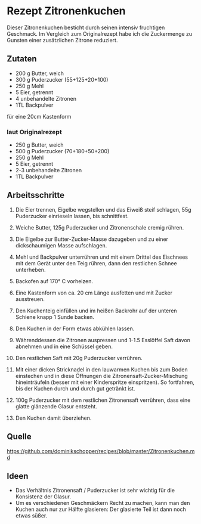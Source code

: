 # Rezept Zitronenkuchen

Dieser Zitronenkuchen besticht durch seinen intensiv fruchtigen Geschmack. Im Vergleich zum Originalrezept habe ich die Zuckermenge zu Gunsten einer zusätzlichen Zitrone reduziert.

## Zutaten

- 200 g Butter, weich
- 300 g Puderzucker (55+125+20+100)
- 250 g Mehl
- 5 Eier, getrennt
- 4 unbehandelte Zitronen
- 1TL Backpulver

für eine 20cm Kastenform

### laut Originalrezept

- 250 g Butter, weich
- 500 g Puderzucker (70+180+50+200)
- 250 g Mehl
- 5 Eier, getrennt
- 2-3 unbehandelte Zitronen
- 1TL Backpulver

## Arbeitsschritte

1. Die Eier trennen, Eigelbe wegstellen und das Eiweiß steif schlagen, 55g Puderzucker einrieseln lassen, bis schnittfest.
2. Weiche Butter, 125g Puderzucker und Zitronenschale cremig rühren.
3. Die Eigelbe zur Butter-Zucker-Masse dazugeben und zu einer dickschaumigen Masse aufschlagen.
4. Mehl und Backpulver unterrühren und mit einem Drittel des Eischnees mit dem Gerät unter den Teig rühren, dann den restlichen Schnee unterheben.

5. Backofen auf 170° C vorheizen.
6. Eine Kastenform von ca. 20 cm Länge ausfetten und mit Zucker ausstreuen.
7. Den Kuchenteig einfüllen und im heißen Backrohr auf der unteren Schiene knapp 1 Sunde backen.
8. Den Kuchen in der Form etwas abkühlen lassen.

9. Währenddessen die Zitronen auspressen und 1-1.5 Esslöffel Saft davon abnehmen und in eine Schüssel geben.
10. Den restlichen Saft mit 20g Puderzucker verrühren.
11. Mit einer dicken Stricknadel in den lauwarmen Kuchen bis zum Boden einstechen und in diese Öffnungen die Zitronensaft-Zucker-Mischung hineinträufeln (besser mit einer Kinderspritze einspritzen). So fortfahren, bis der Kuchen durch und durch gut getränkt ist.
12. 100g Puderzucker mit dem restlichen Zitronensaft verrühren, dass eine glatte glänzende Glasur entsteht.
13. Den Kuchen damit überziehen.

## Quelle

https://github.com/dominikschopper/recipes/blob/master/Zitronenkuchen.md

## Ideen

- Das Verhältnis Zitronensaft / Puderzucker ist sehr wichtig für die Konsistenz der Glasur.
- Um es verschiedenen Geschmäckern Recht zu machen, kann man den Kuchen auch nur zur Hälfte glasieren: Der glasierte Teil ist dann noch etwas süßer.
